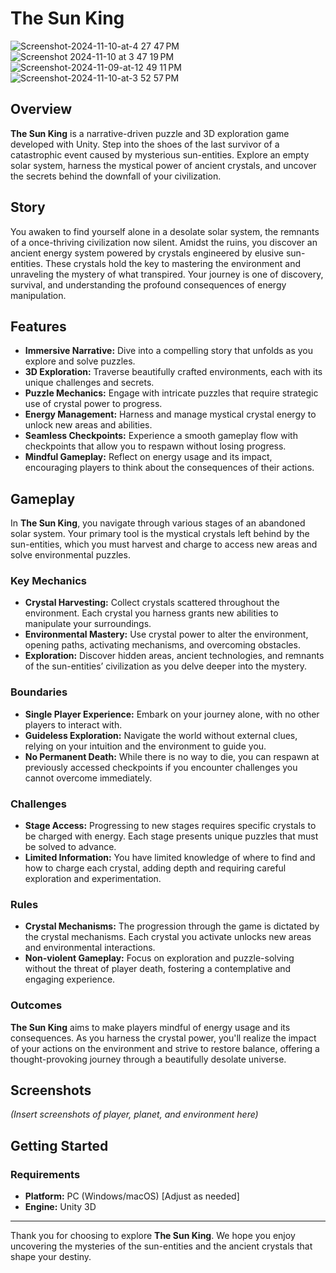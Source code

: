 # The Sun King

![Screenshot-2024-11-10-at-4 27 47 PM](https://github.com/user-attachments/assets/baa40d6a-6d7b-4107-ad2e-43049a06a519)
![Screenshot 2024-11-10 at 3 47 19 PM](https://github.com/user-attachments/assets/1cf530d4-b26e-4fb9-b5f4-07eabb944bae)
![Screenshot-2024-11-09-at-12 49 11 PM](https://github.com/user-attachments/assets/bea99736-e74a-4e6c-967a-069e78b2caf5)
![Screenshot-2024-11-10-at-3 52 57 PM](https://github.com/user-attachments/assets/45aec52c-b78c-458f-844e-34584ba45d24)

## Overview

**The Sun King** is a narrative-driven puzzle and 3D exploration game developed with Unity. Step into the shoes of the last survivor of a catastrophic event caused by mysterious sun-entities. Explore an empty solar system, harness the mystical power of ancient crystals, and uncover the secrets behind the downfall of your civilization.

## Story

You awaken to find yourself alone in a desolate solar system, the remnants of a once-thriving civilization now silent. Amidst the ruins, you discover an ancient energy system powered by crystals engineered by elusive sun-entities. These crystals hold the key to mastering the environment and unraveling the mystery of what transpired. Your journey is one of discovery, survival, and understanding the profound consequences of energy manipulation.

## Features

- **Immersive Narrative:** Dive into a compelling story that unfolds as you explore and solve puzzles.
- **3D Exploration:** Traverse beautifully crafted environments, each with its unique challenges and secrets.
- **Puzzle Mechanics:** Engage with intricate puzzles that require strategic use of crystal power to progress.
- **Energy Management:** Harness and manage mystical crystal energy to unlock new areas and abilities.
- **Seamless Checkpoints:** Experience a smooth gameplay flow with checkpoints that allow you to respawn without losing progress.
- **Mindful Gameplay:** Reflect on energy usage and its impact, encouraging players to think about the consequences of their actions.

## Gameplay

In **The Sun King**, you navigate through various stages of an abandoned solar system. Your primary tool is the mystical crystals left behind by the sun-entities, which you must harvest and charge to access new areas and solve environmental puzzles.

### Key Mechanics

- **Crystal Harvesting:** Collect crystals scattered throughout the environment. Each crystal you harness grants new abilities to manipulate your surroundings.
- **Environmental Mastery:** Use crystal power to alter the environment, opening paths, activating mechanisms, and overcoming obstacles.
- **Exploration:** Discover hidden areas, ancient technologies, and remnants of the sun-entities’ civilization as you delve deeper into the mystery.

### Boundaries

- **Single Player Experience:** Embark on your journey alone, with no other players to interact with.
- **Guideless Exploration:** Navigate the world without external clues, relying on your intuition and the environment to guide you.
- **No Permanent Death:** While there is no way to die, you can respawn at previously accessed checkpoints if you encounter challenges you cannot overcome immediately.

### Challenges

- **Stage Access:** Progressing to new stages requires specific crystals to be charged with energy. Each stage presents unique puzzles that must be solved to advance.
- **Limited Information:** You have limited knowledge of where to find and how to charge each crystal, adding depth and requiring careful exploration and experimentation.

### Rules

- **Crystal Mechanisms:** The progression through the game is dictated by the crystal mechanisms. Each crystal you activate unlocks new areas and environmental interactions.
- **Non-violent Gameplay:** Focus on exploration and puzzle-solving without the threat of player death, fostering a contemplative and engaging experience.

### Outcomes

**The Sun King** aims to make players mindful of energy usage and its consequences. As you harness the crystal power, you'll realize the impact of your actions on the environment and strive to restore balance, offering a thought-provoking journey through a beautifully desolate universe.

## Screenshots

*(Insert screenshots of player, planet, and environment here)*

## Getting Started

### Requirements

- **Platform:** PC (Windows/macOS) [Adjust as needed]
- **Engine:** Unity 3D


---

Thank you for choosing to explore **The Sun King**. We hope you enjoy uncovering the mysteries of the sun-entities and the ancient crystals that shape your destiny.
